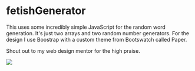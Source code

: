 # fetishGenerator
This uses some incredibly simple JavaScript for the random word generation. It's just two arrays and two random number generators. For the design I use Boostrap with a custom theme from Bootswatch called Paper.


Shout out to my web design mentor for the high praise.

![
](https://draftin.com:443/images/51275?token=tABw3BvKBOdDCZEdqJYDnfAAOcdhMK5knTD7zAy6nSp14DTDCSFfUdAFZRPT43KjOpUMWnzD9qQ4kxQ_VIUV_FA) 


